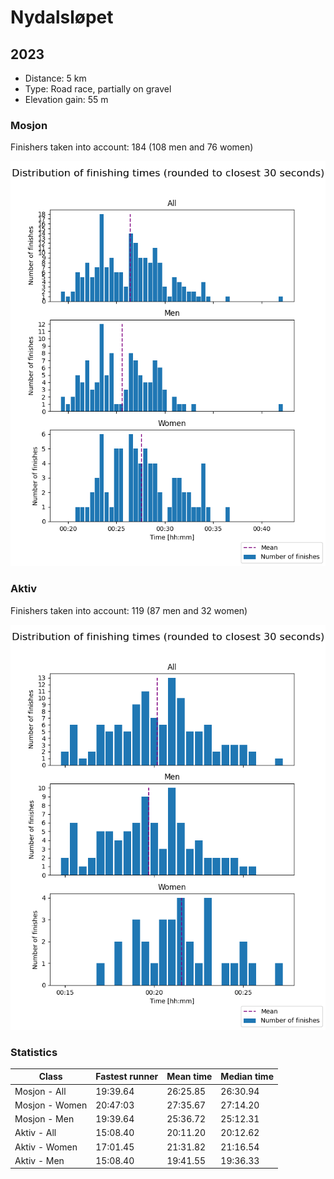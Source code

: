 # Nydalsløpet

## 2023

- Distance: 5 km
- Type: Road race, partially on gravel
- Elevation gain: 55 m

### Mosjon

Finishers taken into account: 184 (108 men and 76 women)

![Distribution of finishing times for Nydalsløpet 2023 - class mosjon](assets/nydalsloepet-2023_mosjon_finishing-times.png)

### Aktiv

Finishers taken into account: 119 (87 men and 32 women)

![Distribution of finishing times for Nydalsløpet 2023 - class aktiv](assets/nydalsloepet-2023_aktiv_finishing-times.png)

### Statistics

| Class          | Fastest runner | Mean time | Median time |
|----------------|----------------|-----------|-------------|
| Mosjon - All   | 19:39.64       | 26:25.85  | 26:30.94    |
| Mosjon - Women | 20:47:03       | 27:35.67  | 27:14.20    |
| Mosjon - Men   | 19:39.64       | 25:36.72  | 25:12.31    |
| Aktiv  - All   | 15:08.40       | 20:11.20  | 20:12.62    |
| Aktiv  - Women | 17:01.45       | 21:31.82  | 21:16.54    |
| Aktiv  - Men   | 15:08.40       | 19:41.55  | 19:36.33    |
